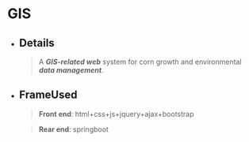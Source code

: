 # GIS
* ##  Details
  > A __*GIS-related web*__ system for corn growth and environmental __*data management*__.

* ##  FrameUsed
  > __Front end__: html+css+js+jquery+ajax+bootstrap

  > __Rear end__: springboot
